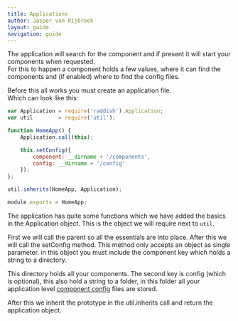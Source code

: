```yaml
---
title: Applications
author: Jasper van Rijbroek
layout: guide
navigation: guide
---
```


The application will search for the component and if present it will start your components when requested.  
For this to happen a component holds a few values, where it can find the components and (if enabled) where to find the config files.

Before this all works you must create an application file.  
Which can look like this:

```javascript
var Application = require('raddish').Application;
var util        = require('util');

function HomeApp() {
    Application.call(this);

    this.setConfig({
        component: __dirname + '/components',
        config: __dirname + '/config'
    });
};

util.inherits(HomeApp, Application);

module.exports = HomeApp;
```

The application has quite some functions which we have added the basics in the Application object.
This is the object we will require next to ```util```.

First we will call the parent so all the essentials are into place. After this we will call the setConfig method.
This method only accepts an object as single parameter. in this object you must include the component key which holds a string to a directory.

This directory holds all your components.
The second key is config (which is optional), this also hold a string to a folder, in this folder all your
application level [component config](/guide/essentials/component-config.html) files are stored.

After this we inherit the prototype in the util.inherits call and return the application object.